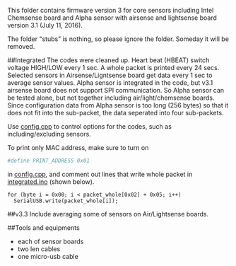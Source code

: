 This folder contains firmware version 3 for core sensors including Intel Chemsense board and Alpha sensor with airsense and lightsense board version 3.1 (July 11, 2016).

The folder "stubs" is nothing, so please ignore the folder. Someday it will be removed.

##Integrated
The codes were cleaned up.
Heart beat (HBEAT) switch voltage HIGH/LOW every 1 sec.
A whole packet is printed every 24 secs.
Selected sensors in Airsense/Ligntsense board get data every 1 sec to average sensor values.
Alpha sensor is integrated in the code, but v3.1 airsense board does not support SPI communication. So Alpha sensor can be tested alone, but not together including air/light/chemsense boards.
Since configuration data from Alpha sensor is too long (256 bytes) so that it does not fit into the sub-packet, the data seperated into four sub-packets.

Use [config.cpp](./integrated/config.cpp) to control options for the codes, such as including/excluding sensors.

To print only MAC address, make sure to turn on
```bash
#define PRINT_ADDRESS 0x01
```
in [config.cpp](./integrated/config.cpp), and comment out lines that write whole packet in [integrated.ino](./integrated/integrated.ino) (shown below).
```bach
for (byte i = 0x00; i < packet_whole[0x02] + 0x05; i++)
  SerialUSB.write(packet_whole[i]);
```

##v3.3
Include averaging some of sensors on Air/Lightsense boards.

##Tools and equipments
* each of sensor boards
* two len cables
* one micro-usb cable
